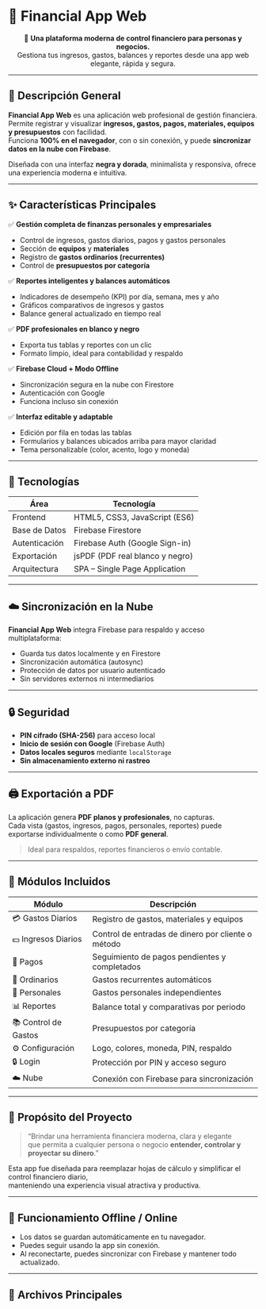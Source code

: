 # 💼 Financial App Web

<div align="center">
  
🖤 **Una plataforma moderna de control financiero para personas y negocios.**  
Gestiona tus ingresos, gastos, balances y reportes desde una app web elegante, rápida y segura.  

</div>

---

## 🚀 Descripción General

**Financial App Web** es una aplicación web profesional de gestión financiera.  
Permite registrar y visualizar **ingresos, gastos, pagos, materiales, equipos y presupuestos** con facilidad.  
Funciona **100% en el navegador**, con o sin conexión, y puede **sincronizar datos en la nube con Firebase**.

Diseñada con una interfaz **negra y dorada**, minimalista y responsiva, ofrece una experiencia moderna e intuitiva.

---

## ✨ Características Principales

✅ **Gestión completa de finanzas personales y empresariales**  
- Control de ingresos, gastos diarios, pagos y gastos personales  
- Sección de **equipos** y **materiales**  
- Registro de **gastos ordinarios (recurrentes)**  
- Control de **presupuestos por categoría**

✅ **Reportes inteligentes y balances automáticos**  
- Indicadores de desempeño (KPI) por día, semana, mes y año  
- Gráficos comparativos de ingresos y gastos  
- Balance general actualizado en tiempo real  

✅ **PDF profesionales en blanco y negro**  
- Exporta tus tablas y reportes con un clic  
- Formato limpio, ideal para contabilidad y respaldo  

✅ **Firebase Cloud + Modo Offline**  
- Sincronización segura en la nube con Firestore  
- Autenticación con Google  
- Funciona incluso sin conexión  

✅ **Interfaz editable y adaptable**  
- Edición por fila en todas las tablas  
- Formularios y balances ubicados arriba para mayor claridad  
- Tema personalizable (color, acento, logo y moneda)

---

## 🧩 Tecnologías

| Área | Tecnología |
|------|-------------|
| Frontend | HTML5, CSS3, JavaScript (ES6) |
| Base de Datos | Firebase Firestore |
| Autenticación | Firebase Auth (Google Sign-in) |
| Exportación | jsPDF (PDF real blanco y negro) |
| Arquitectura | SPA – Single Page Application |

---

## ☁️ Sincronización en la Nube

**Financial App Web** integra Firebase para respaldo y acceso multiplataforma:

- Guarda tus datos localmente y en Firestore  
- Sincronización automática (autosync)  
- Protección de datos por usuario autenticado  
- Sin servidores externos ni intermediarios

---

## 🔒 Seguridad

- **PIN cifrado (SHA-256)** para acceso local  
- **Inicio de sesión con Google** (Firebase Auth)  
- **Datos locales seguros** mediante `localStorage`  
- **Sin almacenamiento externo ni rastreo**

---

## 🖨 Exportación a PDF

La aplicación genera **PDF planos y profesionales**, no capturas.  
Cada vista (gastos, ingresos, pagos, personales, reportes) puede exportarse individualmente o como **PDF general**.

> Ideal para respaldos, reportes financieros o envío contable.

---

## 🧮 Módulos Incluidos

| Módulo | Descripción |
|--------|--------------|
| 💳 Gastos Diarios | Registro de gastos, materiales y equipos |
| 💵 Ingresos Diarios | Control de entradas de dinero por cliente o método |
| 🧾 Pagos | Seguimiento de pagos pendientes y completados |
| 🔁 Ordinarios | Gastos recurrentes automáticos |
| 🧍 Personales | Gastos personales independientes |
| 📊 Reportes | Balance total y comparativas por periodo |
| 📚 Control de Gastos | Presupuestos por categoría |
| ⚙️ Configuración | Logo, colores, moneda, PIN, respaldo |
| 🔒 Login | Protección por PIN y acceso seguro |
| ☁️ Nube | Conexión con Firebase para sincronización |

---

## 🧠 Propósito del Proyecto

> “Brindar una herramienta financiera moderna, clara y elegante  
> que permita a cualquier persona o negocio **entender, controlar y proyectar su dinero**.”

Esta app fue diseñada para reemplazar hojas de cálculo y simplificar el control financiero diario,  
manteniendo una experiencia visual atractiva y productiva.

---

## 💾 Funcionamiento Offline / Online

- Los datos se guardan automáticamente en tu navegador.  
- Puedes seguir usando la app sin conexión.  
- Al reconectarte, puedes sincronizar con Firebase y mantener todo actualizado.

---

## 📂 Archivos Principales
